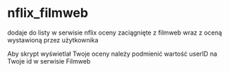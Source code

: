 # nflix_filmweb
dodaje do listy w serwisie nflix oceny zaciągnięte z filmweb wraz z oceną wystawioną przez użytkownika

Aby skrypt wyświetlał Twoje oceny należy podmienić wartość userID na Twoje id w serwisie Filmweb
